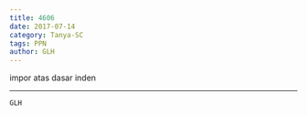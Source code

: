 ```yaml
---
title: 4606
date: 2017-07-14
category: Tanya-SC
tags: PPN
author: GLH
---
```


impor atas dasar inden

---



`GLH`
